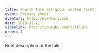 ```yaml
---
title: Fourth Talk all good, sorted first
event: Primary event
eventurl: http://eventurl.com
date: 2019-12-11
videolink: http://youtube.com/talklink
order: 1
---
```

Brief description of the talk